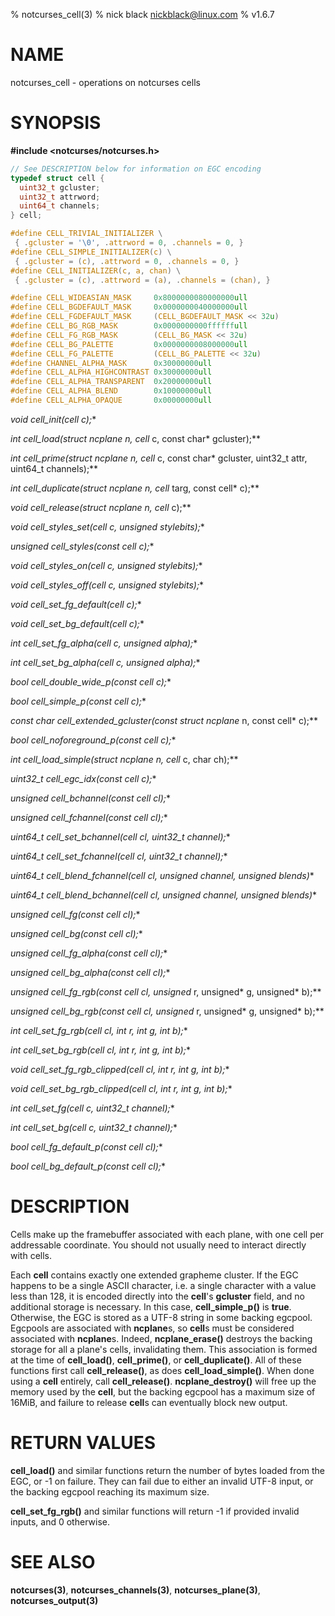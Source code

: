 % notcurses_cell(3)
% nick black <nickblack@linux.com>
% v1.6.7

# NAME

notcurses_cell - operations on notcurses cells

# SYNOPSIS

**#include <notcurses/notcurses.h>**

```c
// See DESCRIPTION below for information on EGC encoding
typedef struct cell {
  uint32_t gcluster;
  uint32_t attrword;
  uint64_t channels;
} cell;

#define CELL_TRIVIAL_INITIALIZER \
 { .gcluster = '\0', .attrword = 0, .channels = 0, }
#define CELL_SIMPLE_INITIALIZER(c) \
 { .gcluster = (c), .attrword = 0, .channels = 0, }
#define CELL_INITIALIZER(c, a, chan) \
 { .gcluster = (c), .attrword = (a), .channels = (chan), }

#define CELL_WIDEASIAN_MASK     0x8000000080000000ull
#define CELL_BGDEFAULT_MASK     0x0000000040000000ull
#define CELL_FGDEFAULT_MASK     (CELL_BGDEFAULT_MASK << 32u)
#define CELL_BG_RGB_MASK        0x0000000000ffffffull
#define CELL_FG_RGB_MASK        (CELL_BG_MASK << 32u)
#define CELL_BG_PALETTE         0x0000000008000000ull
#define CELL_FG_PALETTE         (CELL_BG_PALETTE << 32u)
#define CHANNEL_ALPHA_MASK      0x30000000ull
#define CELL_ALPHA_HIGHCONTRAST 0x30000000ull
#define CELL_ALPHA_TRANSPARENT  0x20000000ull
#define CELL_ALPHA_BLEND        0x10000000ull
#define CELL_ALPHA_OPAQUE       0x00000000ull
```

**void cell_init(cell* c);**

**int cell_load(struct ncplane* n, cell* c, const char* gcluster);**

**int cell_prime(struct ncplane* n, cell* c, const char* gcluster,
                 uint32_t attr, uint64_t channels);**

**int cell_duplicate(struct ncplane* n, cell* targ, const cell* c);**

**void cell_release(struct ncplane* n, cell* c);**

**void cell_styles_set(cell* c, unsigned stylebits);**

**unsigned cell_styles(const cell* c);**

**void cell_styles_on(cell* c, unsigned stylebits);**

**void cell_styles_off(cell* c, unsigned stylebits);**

**void cell_set_fg_default(cell* c);**

**void cell_set_bg_default(cell* c);**

**int cell_set_fg_alpha(cell* c, unsigned alpha);**

**int cell_set_bg_alpha(cell* c, unsigned alpha);**

**bool cell_double_wide_p(const cell* c);**

**bool cell_simple_p(const cell* c);**

**const char* cell_extended_gcluster(const struct ncplane* n, const cell* c);**

**bool cell_noforeground_p(const cell* c);**

**int cell_load_simple(struct ncplane* n, cell* c, char ch);**

**uint32_t cell_egc_idx(const cell* c);**

**unsigned cell_bchannel(const cell* cl);**

**unsigned cell_fchannel(const cell* cl);**

**uint64_t cell_set_bchannel(cell* cl, uint32_t channel);**

**uint64_t cell_set_fchannel(cell* cl, uint32_t channel);**

**uint64_t cell_blend_fchannel(cell* cl, unsigned channel, unsigned blends)**

**uint64_t cell_blend_bchannel(cell* cl, unsigned channel, unsigned blends)**

**unsigned cell_fg(const cell* cl);**

**unsigned cell_bg(const cell* cl);**

**unsigned cell_fg_alpha(const cell* cl);**

**unsigned cell_bg_alpha(const cell* cl);**

**unsigned cell_fg_rgb(const cell* cl, unsigned* r, unsigned* g, unsigned* b);**

**unsigned cell_bg_rgb(const cell* cl, unsigned* r, unsigned* g, unsigned* b);**

**int cell_set_fg_rgb(cell* cl, int r, int g, int b);**

**int cell_set_bg_rgb(cell* cl, int r, int g, int b);**

**void cell_set_fg_rgb_clipped(cell* cl, int r, int g, int b);**

**void cell_set_bg_rgb_clipped(cell* cl, int r, int g, int b);**

**int cell_set_fg(cell* c, uint32_t channel);**

**int cell_set_bg(cell* c, uint32_t channel);**

**bool cell_fg_default_p(const cell* cl);**

**bool cell_bg_default_p(const cell* cl);**

# DESCRIPTION

Cells make up the framebuffer associated with each plane, with one cell per
addressable coordinate. You should not usually need to interact directly
with cells.

Each **cell** contains exactly one extended grapheme cluster. If the EGC happens
to be a single ASCII character, i.e. a single character with a value less than
128, it is encoded directly into the **cell**'s **gcluster** field, and no
additional storage is necessary. In this case, **cell_simple_p()** is **true**.
Otherwise, the EGC is stored as a UTF-8 string in some backing egcpool. Egcpools
are associated with **ncplane**s, so **cell**s must be considered associated
with **ncplane**s. Indeed, **ncplane_erase()** destroys the backing storage for
all a plane's cells, invalidating them. This association is formed at the time
of **cell_load()**, **cell_prime()**, or **cell_duplicate()**. All of these
functions first call **cell_release()**, as does **cell_load_simple()**. When
done using a **cell** entirely, call **cell_release()**. **ncplane_destroy()**
will free up the memory used by the **cell**, but the backing egcpool has a
maximum size of 16MiB, and failure to release **cell**s can eventually block new
output.

# RETURN VALUES

**cell_load()** and similar functions return the number of bytes loaded from the
EGC, or -1 on failure. They can fail due to either an invalid UTF-8 input, or the
backing egcpool reaching its maximum size.

**cell_set_fg_rgb()** and similar functions will return -1 if provided invalid
inputs, and 0 otherwise.

# SEE ALSO

**notcurses(3)**,
**notcurses_channels(3)**,
**notcurses_plane(3)**,
**notcurses_output(3)**
